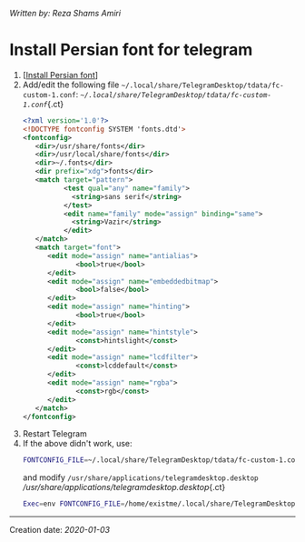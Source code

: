 _Written by: Reza Shams Amiri_
# Install Persian font for telegram


1. [[Install Persian font][IPF]]
2. Add/edit the following file `~/.local/share/TelegramDesktop/tdata/fc-custom-1.conf`:
    _`~/.local/share/TelegramDesktop/tdata/fc-custom-1.conf`_{.ct}
    ``` xml
    <?xml version='1.0'?>
    <!DOCTYPE fontconfig SYSTEM 'fonts.dtd'>
    <fontconfig>
       <dir>/usr/share/fonts</dir>
       <dir>/usr/local/share/fonts</dir>
       <dir>~/.fonts</dir>
       <dir prefix="xdg">fonts</dir>
       <match target="pattern">
              <test qual="any" name="family">
                <string>sans serif</string>
              </test>
              <edit name="family" mode="assign" binding="same">
                <string>Vazir</string>
              </edit>
       </match>
       <match target="font">
          <edit mode="assign" name="antialias">
                 <bool>true</bool>
          </edit>
          <edit mode="assign" name="embeddedbitmap">
                 <bool>false</bool>
          </edit>
          <edit mode="assign" name="hinting">
                 <bool>true</bool>
          </edit>
          <edit mode="assign" name="hintstyle">
                 <const>hintslight</const>
          </edit>
          <edit mode="assign" name="lcdfilter">
                 <const>lcddefault</const>
          </edit>
          <edit mode="assign" name="rgba">
                 <const>rgb</const>
          </edit>
       </match>
    </fontconfig>
    ```
1. Restart Telegram
1. If the above didn't work, use:
   ``` sh
   FONTCONFIG_FILE=~/.local/share/TelegramDesktop/tdata/fc-custom-1.conf /usr/bin/telegram-desktop
   ```
   and modify `/usr/share/applications/telegramdesktop.desktop`
   _/usr/share/applications/telegramdesktop.desktop_{.ct}
   ``` sh
   Exec=env FONTCONFIG_FILE=/home/existme/.local/share/TelegramDesktop/tdata/fc-custom-1.conf telegram-desktop -- %u
   ```
* * *
Creation date: _2020-01-03_

[IPF]: /fix/install-Persian-or-Farsi-font